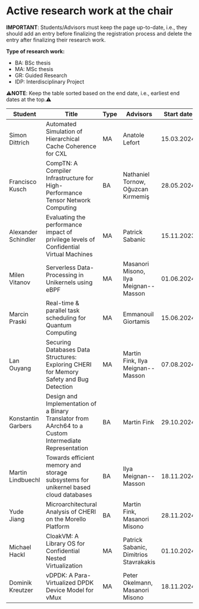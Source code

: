 # Active research work at the chair


**IMPORTANT**: Students/Advisors must keep the page up-to-date, i.e., they should add an entry before finalizing the registration process and delete the entry after finalizing their research work.

**Type of research work:**
  - BA: BSc thesis
  - MA: MSc thesis
  - GR: Guided Research
  - IDP: Interdisciplinary Project

⚠️**NOTE**: Keep the table sorted based on the end date, i.e., earliest end dates at the top.⚠️

| Student             | Title                                                                                                 | Type | Advisors                               | Start date | End date   |
| ------------------- | ----------------------------------------------------------------------------------------------------- | ---- | -------------------------------------- | ---------- | ---------- |
| Simon Dittrich      | Automated Simulation of Hierarchical Cache Coherence for CXL                                          | MA   | Anatole Lefort                         | 15.03.2024 | 15.09.2024 |
| Francisco Kusch     | CompTN: A Compiler Infrastructure for High-Performance Tensor Network Computing                       | BA   | Nathaniel Tornow, Oğuzcan Kırmemiş     | 28.05.2024 | 28.09.2024 |
| Alexander Schindler | Evaluating the performance impact of privilege levels of Confidential Virtual Machines                | MA   | Patrick Sabanic                        | 15.11.2023 | 15.11.2024 |
| Milen Vitanov       | Serverless Data-Processing in Unikernels using eBPF                                                   | MA   | Masanori Misono, Ilya Meignan--Masson  | 01.06.2024 | 01.12.2024 |
| Marcin Praski       | Real-time & parallel task scheduling for Quantum Computing                                            | MA   | Emmanouil Giortamis                    | 15.06.2024 | 15.12.2024 |
| Lan Ouyang          | Securing Databases Data Structures: Exploring CHERI for Memory Safety and Bug Detection               | MA   | Martin Fink, Ilya Meignan--Masson      | 07.08.2024 | 07.02.2025 |
| Konstantin Garbers  | Design and Implementation of a Binary Translator from AArch64 to a Custom Intermediate Representation | BA   | Martin Fink                            | 29.10.2024 | 28.02.2025 |
| Martin Lindbuechl   | Towards efficient memory and storage subsystems for unikernel based cloud databases                   | BA   | Ilya Meignan--Masson                   | 18.11.2024 | 18.03.2025 |
| Yude Jiang          | Microarchitectural Analysis of CHERI on the Morello Platform                                          | BA   | Martin Fink, Masanori Misono           | 28.11.2024 | 28.03.2025 |
| Michael Hackl       | CloakVM: A Library OS for Confidential Nested Virtualization                                          | MA   | Patrick Sabanic, Dimitrios Stavrakakis | 01.10.2024 | 01.04.2025 |
| Dominik Kreutzer    | vDPDK: A Para-Virtualized DPDK Device Model for vMux                                                  | MA   | Peter Okelmann, Masanori Misono        | 18.11.2024 | 19.05.2025 |


